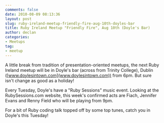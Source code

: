 ```yaml
---
comments: false
date: 2010-08-09 08:13:36
layout: post
slug: ruby-ireland-meetup-friendly-fire-aug-10th-doyles-bar
title: Ruby Ireland Meetup "Friendly Fire", Aug 10th (Doyle's Bar)
author: declan
categories:
- Meetups
tag:
- meetup
---
```


A little break from tradition of presentation-oriented meetups, the next Ruby Ireland meetup will be in Doyle's bar (across from Trinity College), Dublin ([www.doylesintown.com](www.doylesintown.com)) from 6pm. But sure isn't change as good as a holiday!

Every Tuesday, Doyle's have a "Ruby Sessions" music event. Looking at the RubySessions.com website, this week's confirmed acts are Fiach, Jennifer Evans and Renny Field who will be playing from 9pm.

For a bit of Ruby coding talk topped off by some top tunes, catch you in Doyle's this Tuesday!
